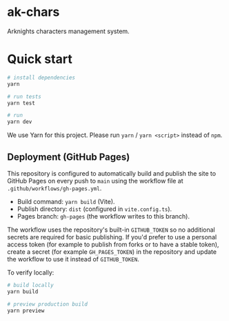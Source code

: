 # ak-chars

Arknights characters management system.

# Quick start

```bash
# install dependencies
yarn

# run tests
yarn test

# run
yarn dev
```

We use Yarn for this project. Please run `yarn` / `yarn <script>` instead of `npm`.

## Deployment (GitHub Pages)

This repository is configured to automatically build and publish the site to GitHub Pages on every push to `main` using the workflow file at `.github/workflows/gh-pages.yml`.

- Build command: `yarn build` (Vite).
- Publish directory: `dist` (configured in `vite.config.ts`).
- Pages branch: `gh-pages` (the workflow writes to this branch).

The workflow uses the repository's built-in `GITHUB_TOKEN` so no additional secrets are required for basic publishing. If you'd prefer to use a personal access token (for example to publish from forks or to have a stable token), create a secret (for example `GH_PAGES_TOKEN`) in the repository and update the workflow to use it instead of `GITHUB_TOKEN`.

To verify locally:

```bash
# build locally
yarn build

# preview production build
yarn preview
```

